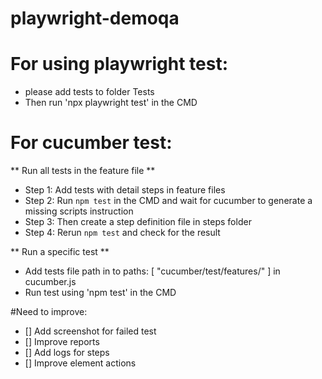 ﻿# playwright-demoqa

# For using playwright test: 
+ please add tests to folder Tests
+ Then run 'npx playwright test' in the CMD 

# For cucumber test: 
** Run all tests in the feature file ** 
+ Step 1: Add tests with detail steps in feature files
+ Step 2: Run ```npm test``` in the CMD and wait for cucumber to generate a missing scripts instruction
+ Step 3: Then create a step definition file in steps folder
+ Step 4: Rerun ```npm test``` and check for the result

** Run a specific test **
+ Add tests file path in to paths: [ "cucumber/test/features/" ] in cucumber.js
+ Run test using 'npm test' in the CMD

#Need to improve:
- [] Add screenshot for failed test
- [] Improve reports
- [] Add logs for steps
- [] Improve element actions 
